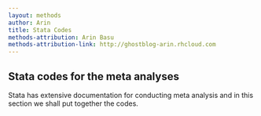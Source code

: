 ```yaml
---
layout: methods
author: Arin
title: Stata Codes
methods-attribution: Arin Basu
methods-attribution-link: http://ghostblog-arin.rhcloud.com
---
```


## Stata codes for the meta analyses

Stata has extensive documentation for conducting meta analysis and in this section we shall put together the codes.
